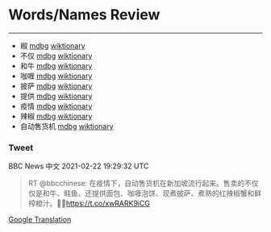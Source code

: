 
# Words/Names Review
___
- 椒 [mdbg](https://www.mdbg.net/chinese/dictionary?page=worddict&wdrst=0&wdqb=椒) [wiktionary](https://en.wiktionary.org/wiki/椒)
- 不仅 [mdbg](https://www.mdbg.net/chinese/dictionary?page=worddict&wdrst=0&wdqb=不仅) [wiktionary](https://en.wiktionary.org/wiki/不仅)
- 和牛 [mdbg](https://www.mdbg.net/chinese/dictionary?page=worddict&wdrst=0&wdqb=和牛) [wiktionary](https://en.wiktionary.org/wiki/和牛)
- 咖喱 [mdbg](https://www.mdbg.net/chinese/dictionary?page=worddict&wdrst=0&wdqb=咖喱) [wiktionary](https://en.wiktionary.org/wiki/咖喱)
- 披萨 [mdbg](https://www.mdbg.net/chinese/dictionary?page=worddict&wdrst=0&wdqb=披萨) [wiktionary](https://en.wiktionary.org/wiki/披萨)
- 提供 [mdbg](https://www.mdbg.net/chinese/dictionary?page=worddict&wdrst=0&wdqb=提供) [wiktionary](https://en.wiktionary.org/wiki/提供)
- 疫情 [mdbg](https://www.mdbg.net/chinese/dictionary?page=worddict&wdrst=0&wdqb=疫情) [wiktionary](https://en.wiktionary.org/wiki/疫情)
- 辣椒 [mdbg](https://www.mdbg.net/chinese/dictionary?page=worddict&wdrst=0&wdqb=辣椒) [wiktionary](https://en.wiktionary.org/wiki/辣椒)
- 自动售货机 [mdbg](https://www.mdbg.net/chinese/dictionary?page=worddict&wdrst=0&wdqb=自动售货机) [wiktionary](https://en.wiktionary.org/wiki/自动售货机)
### Tweet
BBC News 中文 2021-02-22 19:29:32 UTC
> RT @bbcchinese: 在疫情下，自动售货机在新加坡流行起来。售卖的不仅仅是和牛、鲑鱼。还提供面包、咖喱泡饼、现煮披萨、煮熟的红辣椒蟹和鲜榨橙汁。🤤🤤https://t.co/xwRARK9iCG

[Google Translation](https://translate.google.com/?hi=en&tab=TT&sl=zh-CN&tl=en&op=translate&text=RT+%40bbcchinese%3A+%E5%9C%A8%E7%96%AB%E6%83%85%E4%B8%8B%EF%BC%8C%E8%87%AA%E5%8A%A8%E5%94%AE%E8%B4%A7%E6%9C%BA%E5%9C%A8%E6%96%B0%E5%8A%A0%E5%9D%A1%E6%B5%81%E8%A1%8C%E8%B5%B7%E6%9D%A5%E3%80%82%E5%94%AE%E5%8D%96%E7%9A%84%E4%B8%8D%E4%BB%85%E4%BB%85%E6%98%AF%E5%92%8C%E7%89%9B%E3%80%81%E9%B2%91%E9%B1%BC%E3%80%82%E8%BF%98%E6%8F%90%E4%BE%9B%E9%9D%A2%E5%8C%85%E3%80%81%E5%92%96%E5%96%B1%E6%B3%A1%E9%A5%BC%E3%80%81%E7%8E%B0%E7%85%AE%E6%8A%AB%E8%90%A8%E3%80%81%E7%85%AE%E7%86%9F%E7%9A%84%E7%BA%A2%E8%BE%A3%E6%A4%92%E8%9F%B9%E5%92%8C%E9%B2%9C%E6%A6%A8%E6%A9%99%E6%B1%81%E3%80%82%F0%9F%A4%A4%F0%9F%A4%A4https%3A%2F%2Ft.co%2FxwRARK9iCG)
